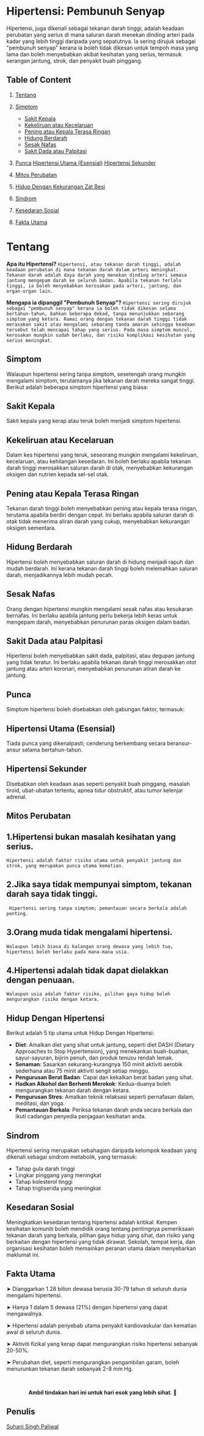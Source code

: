 # Hipertensi: Pembunuh Senyap
Hipertensi, juga dikenali sebagai tekanan darah tinggi, adalah keadaan perubatan yang serius di mana saluran darah menekan dinding arteri pada kadar yang lebih tinggi daripada yang sepatutnya. Ia sering dirujuk sebagai "pembunuh senyap" kerana ia boleh tidak dikesan untuk tempoh masa yang lama dan boleh menyebabkan akibat kesihatan yang serius, termasuk serangan jantung, strok, dan penyakit buah pinggang.







## Table of Content

1. [Tentang](#Tentang)
2. [Simptom](#simptom)
    - [Sakit Kepala](#Sakit-Kepala)
    - [Kekeliruan atau Kecelaruan](#Kekeliruan-atau-Kecelaruan)
    - [Pening atau Kepala Terasa Ringan](#Pening-atau-Kepala-Terasa-Ringan)
    - [Hidung Berdarah](#Hidung-Berdarah)
    - [Sesak Nafas](#Sesak-Nafas)
    - [Sakit Dada atau Palpitasi](#Sakit-Dada-atau-Palpitasi)


3. [Punca](#Punca)
    [Hipertensi Utama (Esensial)](#Hipertensi-Utama-Esensial)
    [Hipertensi Sekunder](#Hipertensi-Sekunder)

4. [Mitos Perubatan](#Mitos-Perubatan)
5. [Hidup Dengan Kekurangan Zat Besi](#Hidup-Dengan-Kekurangan-Zat-Besi)
6. [Sindrom](#sindrom)
7. [Kesedaran Sosial](#Kesedaran-Sosial)
8. [Fakta Utama](#Fakta-Utama)


# Tentang

**Apa itu Hipertensi?**
```Hipertensi, atau tekanan darah tinggi, adalah keadaan perubatan di mana tekanan darah dalam arteri meningkat. Tekanan darah adalah daya darah yang menekan dinding arteri semasa jantung mengepam darah ke seluruh badan. Apabila tekanan terlalu tinggi, ia boleh menyebabkan kerosakan pada arteri, jantung, dan organ-organ lain.```

**Mengapa ia dipanggil "Pembunuh Senyap"?**
```Hipertensi sering dirujuk sebagai "pembunuh senyap" kerana ia boleh tidak dikesan selama bertahun-tahun, bahkan beberapa dekad, tanpa menunjukkan sebarang simptom yang ketara. Ramai orang dengan tekanan darah tinggi tidak merasakan sakit atau mengalami sebarang tanda amaran sehingga keadaan tersebut telah mencapai tahap yang serius. Pada masa simptom muncul, kerosakan mungkin sudah berlaku, dan risiko komplikasi kesihatan yang serius meningkat.```



## Simptom
Walaupun hipertensi sering tanpa simptom, sesetengah orang mungkin mengalami simptom, terutamanya jika tekanan darah mereka sangat tinggi. Berikut adalah beberapa simptom hipertensi yang biasa:

## Sakit Kepala
Sakit kepala yang kerap atau teruk boleh menjadi simptom hipertensi.

## Kekeliruan atau Kecelaruan
Dalam kes hipertensi yang teruk, seseorang mungkin mengalami kekeliruan, kecelaruan, atau kehilangan kesedaran. Ini boleh berlaku apabila tekanan darah tinggi merosakkan saluran darah di otak, menyebabkan kekurangan oksigen dan nutrien kepada sel-sel otak.

## Pening atau Kepala Terasa Ringan
Tekanan darah tinggi boleh menyebabkan pening atau kepala terasa ringan, terutama apabila berdiri dengan cepat. Ini berlaku apabila saluran darah di otak tidak menerima aliran darah yang cukup, menyebabkan kekurangan oksigen sementara.

## Hidung Berdarah
Hipertensi boleh menyebabkan saluran darah di hidung menjadi rapuh dan mudah berdarah. Ini kerana tekanan darah tinggi boleh melemahkan saluran darah, menjadikannya lebih mudah pecah.

## Sesak Nafas
Orang dengan hipertensi mungkin mengalami sesak nafas atau kesukaran bernafas. Ini berlaku apabila jantung perlu bekerja lebih keras untuk mengepam darah, menyebabkan penurunan paras oksigen dalam badan.

## Sakit Dada atau Palpitasi
Hipertensi boleh menyebabkan sakit dada, palpitasi, atau degupan jantung yang tidak teratur. Ini berlaku apabila tekanan darah tinggi merosakkan otot jantung atau arteri koronari, menyebabkan penurunan aliran darah ke jantung.

## Punca
Simptom hipertensi boleh disebabkan oleh gabungan faktor, termasuk:

## Hipertensi Utama (Esensial)
Tiada punca yang dikenalpasti; cenderung berkembang secara beransur-ansur selama bertahun-tahun.

## Hipertensi Sekunder
Disebabkan oleh keadaan asas seperti penyakit buah pinggang, masalah tiroid, ubat-ubatan tertentu, apnea tidur obstruktif, atau tumor kelenjar adrenal.

## Mitos Perubatan

## 1.Hipertensi bukan masalah kesihatan yang serius. 
```Hipertensi adalah faktor risiko utama untuk penyakit jantung dan strok, yang merupakan punca utama kematian.```
## 2.Jika saya tidak mempunyai simptom, tekanan darah saya tidak tinggi.
``` Hipertensi sering tanpa simptom; pemantauan secara berkala adalah penting.```
## 3.Orang muda tidak mengalami hipertensi.
```Walaupun lebih biasa di kalangan orang dewasa yang lebih tua, hipertensi boleh berlaku pada mana-mana usia.```
## 4.Hipertensi adalah tidak dapat dielakkan dengan penuaan. 
```Walaupun usia adalah faktor risiko, pilihan gaya hidup boleh mengurangkan risiko dengan ketara.```


## Hidup Dengan Hipertensi
Berikut adalah 5 tip utama untuk Hidup Dengan Hipertensi:

- **Diet**: Amalkan diet yang sihat untuk jantung, seperti diet DASH (Dietary Approaches to Stop Hypertension), yang menekankan buah-buahan, sayur-sayuran, bijirin penuh, dan produk tenusu rendah lemak.
- **Senaman**: Sasarkan sekurang-kurangnya 150 minit aktiviti aerobik sederhana atau 75 minit aktiviti sengit setiap minggu.
- **Pengurusan Berat Badan**: Capai dan kekalkan berat badan yang sihat.
- **Hadkan Alkohol dan Berhenti Merokok**: Kedua-duanya boleh mengurangkan tekanan darah dengan ketara.
- **Pengurusan Stres**: Amalkan teknik relaksasi seperti pernafasan dalam, meditasi, dan yoga.
- **Pemantauan Berkala**: Periksa tekanan darah anda secara berkala dan ikuti cadangan penyedia penjagaan kesihatan anda.

## Sindrom
Hipertensi sering merupakan sebahagian daripada kelompok keadaan yang dikenali sebagai sindrom metabolik, yang termasuk:

- Tahap gula darah tinggi
- Lingkar pinggang yang meningkat
- Tahap kolesterol tinggi
- Tahap trigliserida yang meningkat

## Kesedaran Sosial
Meningkatkan kesedaran tentang hipertensi adalah kritikal. Kempen kesihatan komuniti boleh mendidik orang tentang pentingnya pemeriksaan tekanan darah yang berkala, pilihan gaya hidup yang sihat, dan risiko yang berkaitan dengan hipertensi yang tidak dirawat. Sekolah, tempat kerja, dan organisasi kesihatan boleh memainkan peranan utama dalam menyebarkan maklumat ini.


## Fakta Utama

 <p> ➤ Dianggarkan 1.28 bilion dewasa berusia 30-79 tahun di seluruh dunia mengalami hipertensi.</p>
 <p> ➤ Hanya 1 dalam 5 dewasa (21%) dengan hipertensi yang dapat mengawalnya.</p>
 <p> ➤ Hipertensi adalah penyebab utama penyakit kardiovaskular dan kematian awal di seluruh dunia.</p>
 <p> ➤ Aktiviti fizikal yang kerap dapat mengurangkan risiko hipertensi sebanyak 20-50%. </p>
 <p> ➤ Perubahan diet, seperti mengurangkan pengambilan garam, boleh menurunkan tekanan darah sebanyak 2-8 mm Hg. </p>

<br>
<p align="center"><strong>Ambil tindakan hari ini untuk hari esok yang lebih sihat. 💙</strong></p>

## Penulis

[Suhani Singh Paliwal](https://github.com/suhanipaliwal)
